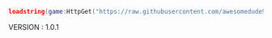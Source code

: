 ```lua
loadstring(game:HttpGet("https://raw.githubusercontent.com/awesomedude939/roblox-scr/main/adv_spy/source-latest.lua"))()
```
VERSION : 1.0.1
